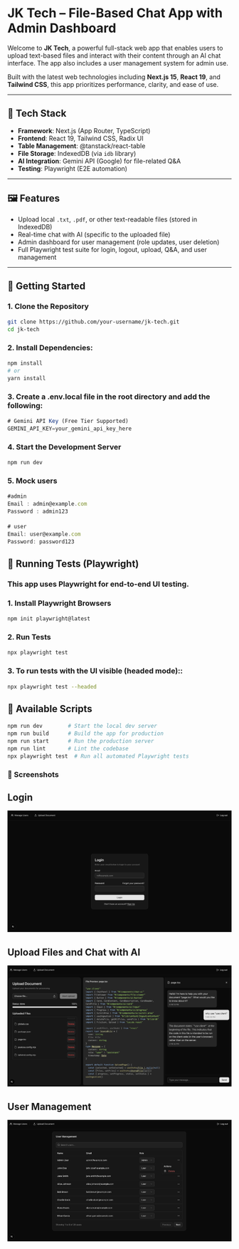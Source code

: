 # JK Tech – File-Based Chat App with Admin Dashboard

Welcome to **JK Tech**, a powerful full-stack web app that enables users to upload text-based files and interact with their content through an AI chat interface. The app also includes a user management system for admin use.

Built with the latest web technologies including **Next.js 15**, **React 19**, and **Tailwind CSS**, this app prioritizes performance, clarity, and ease of use.

---

## 🔧 Tech Stack

- **Framework**: Next.js (App Router, TypeScript)
- **Frontend**: React 19, Tailwind CSS, Radix UI
- **Table Management**: @tanstack/react-table
- **File Storage**: IndexedDB (via `idb` library)
- **AI Integration**: Gemini API (Google) for file-related Q&A
- **Testing**: Playwright (E2E automation)

---

## 🖼️ Features

- Upload local `.txt`, `.pdf`, or other text-readable files (stored in IndexedDB)
- Real-time chat with AI (specific to the uploaded file)
- Admin dashboard for user management (role updates, user deletion)
- Full Playwright test suite for login, logout, upload, Q&A, and user management

---

## 🚀 Getting Started

### 1. Clone the Repository

```bash
git clone https://github.com/your-username/jk-tech.git
cd jk-tech
```

### 2. Install Dependencies:

```bash
npm install
# or
yarn install
```

### 3. Create a .env.local file in the root directory and add the following:

```js
# Gemini API Key (Free Tier Supported)
GEMINI_API_KEY=your_gemini_api_key_here
```

### 4. Start the Development Server

```js
npm run dev
```

### 5. Mock users

```js
#admin
Email : admin@example.com
Password : admin123

# user
Email: user@example.com
Password: password123
```

## 🧪 Running Tests (Playwright)

### This app uses Playwright for end-to-end UI testing.

### 1. Install Playwright Browsers

```bash
npm init playwright@latest
```

### 2. Run Tests

```bash
npx playwright test
```

### 3. To run tests with the UI visible (headed mode)::

```bash
npx playwright test --headed
```

## 📜 Available Scripts

```bash
npm run dev        # Start the local dev server
npm run build      # Build the app for production
npm run start      # Run the production server
npm run lint       # Lint the codebase
npx playwright test  # Run all automated Playwright tests

```

### 📸 Screenshots

## Login

![Login Screenshot](./public/login.png)

## Upload Files and Chat with AI

![Login chatscreen](./public/chatscreen.png)

## User Management

![Login chatscreen](./public/usermanagment.png)
